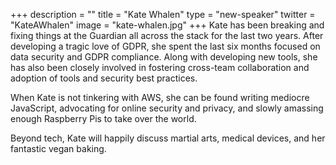 +++
description = ""
title = "Kate Whalen"
type = "new-speaker"
twitter = "KateAWhalen"
image = "kate-whalen.jpg"
+++
Kate has been breaking and fixing things at the Guardian all across the stack for the last two years. After developing a tragic love of GDPR, she spent the last six months focused on data security and GDPR compliance. Along with developing new tools, she has also been closely involved in fostering cross-team collaboration and adoption of tools and security best practices.

When Kate is not tinkering with AWS, she can be found writing mediocre JavaScript, advocating for online security and privacy, and slowly amassing enough Raspberry Pis to take over the world.

Beyond tech, Kate will happily discuss martial arts, medical devices, and her fantastic vegan baking.